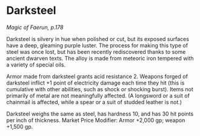 # Darksteel

*Magic of Faerun, p.178*  

Darksteel is silvery in hue when polished or cut, but its exposed surfaces have a deep, gleaming purple luster. The process for making this type of steel was once lost, but has been recently rediscovered thanks to some ancient dwarven texts. The alloy is made from meteoric iron tempered with a variety of special oils.

Armor made from darksteel grants acid resistance 2. Weapons forged of darksteel inflict +1 point of electricity damage each time they hit (this is cumulative with other abilities, such as shock or shocking burst). Items not primarily of metal are not meaningfully affected. (A longsword or a suit of chainmail is affected, while a spear or a suit of studded leather is not.)

Darksteel weighs the same as steel, has hardness 10, and has 30 hit points per inch of thickness.
Market Price Modifier: Armor +2,000 gp; weapon +1,500 gp.
